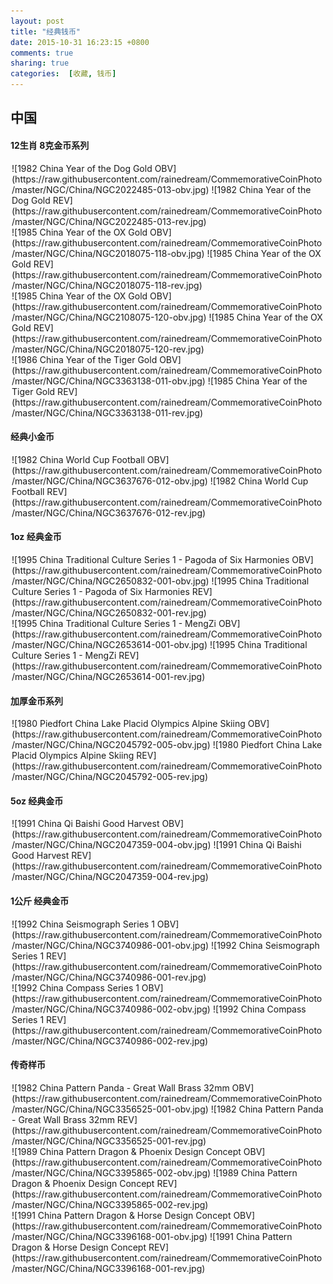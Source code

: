 ```yaml
---
layout: post
title: "经典钱币"
date: 2015-10-31 16:23:15 +0800
comments: true
sharing: true
categories:  [收藏, 钱币]
---
```


## 中国

#### 12生肖 8克金币系列

<legend class="ngc-legend">
![1982 China Year of the Dog Gold OBV](https://raw.githubusercontent.com/rainedream/CommemorativeCoinPhoto/master/NGC/China/NGC2022485-013-obv.jpg)
![1982 China Year of the Dog Gold REV](https://raw.githubusercontent.com/rainedream/CommemorativeCoinPhoto/master/NGC/China/NGC2022485-013-rev.jpg)
</legend>

<legend class="ngc-legend">
![1985 China Year of the OX Gold OBV](https://raw.githubusercontent.com/rainedream/CommemorativeCoinPhoto/master/NGC/China/NGC2018075-118-obv.jpg)
![1985 China Year of the OX Gold REV](https://raw.githubusercontent.com/rainedream/CommemorativeCoinPhoto/master/NGC/China/NGC2018075-118-rev.jpg)
</legend>

<legend class="ngc-legend">
![1985 China Year of the OX Gold OBV](https://raw.githubusercontent.com/rainedream/CommemorativeCoinPhoto/master/NGC/China/NGC2108075-120-obv.jpg)
![1985 China Year of the OX Gold REV](https://raw.githubusercontent.com/rainedream/CommemorativeCoinPhoto/master/NGC/China/NGC2018075-120-rev.jpg)
</legend>

<legend class="ngc-legend">
![1986 China Year of the Tiger Gold OBV](https://raw.githubusercontent.com/rainedream/CommemorativeCoinPhoto/master/NGC/China/NGC3363138-011-obv.jpg)
![1985 China Year of the Tiger Gold REV](https://raw.githubusercontent.com/rainedream/CommemorativeCoinPhoto/master/NGC/China/NGC3363138-011-rev.jpg)
</legend>


#### 经典小金币

<legend class="ngc-legend">
![1982 China World Cup Football OBV](https://raw.githubusercontent.com/rainedream/CommemorativeCoinPhoto/master/NGC/China/NGC3637676-012-obv.jpg)
![1982 China World Cup Football REV](https://raw.githubusercontent.com/rainedream/CommemorativeCoinPhoto/master/NGC/China/NGC3637676-012-rev.jpg)
</legend>


#### 1oz 经典金币

<legend class="ngc-legend">
![1995 China Traditional Culture Series 1 - Pagoda of Six Harmonies OBV](https://raw.githubusercontent.com/rainedream/CommemorativeCoinPhoto/master/NGC/China/NGC2650832-001-obv.jpg)
![1995 China Traditional Culture Series 1 - Pagoda of Six Harmonies REV](https://raw.githubusercontent.com/rainedream/CommemorativeCoinPhoto/master/NGC/China/NGC2650832-001-rev.jpg)
</legend>

<legend class="ngc-legend">
![1995 China Traditional Culture Series 1 - MengZi OBV](https://raw.githubusercontent.com/rainedream/CommemorativeCoinPhoto/master/NGC/China/NGC2653614-001-obv.jpg)
![1995 China Traditional Culture Series 1 - MengZi REV](https://raw.githubusercontent.com/rainedream/CommemorativeCoinPhoto/master/NGC/China/NGC2653614-001-rev.jpg)</legend>


#### 加厚金币系列

<legend class="ngc-legend">
![1980 Piedfort China Lake Placid Olympics Alpine Skiing OBV](https://raw.githubusercontent.com/rainedream/CommemorativeCoinPhoto/master/NGC/China/NGC2045792-005-obv.jpg)
![1980 Piedfort China Lake Placid Olympics Alpine Skiing REV](https://raw.githubusercontent.com/rainedream/CommemorativeCoinPhoto/master/NGC/China/NGC2045792-005-rev.jpg)
</legend>


#### 5oz 经典金币

<legend class="ngc-legend">
![1991 China Qi Baishi Good Harvest OBV](https://raw.githubusercontent.com/rainedream/CommemorativeCoinPhoto/master/NGC/China/NGC2047359-004-obv.jpg)
![1991 China Qi Baishi Good Harvest REV](https://raw.githubusercontent.com/rainedream/CommemorativeCoinPhoto/master/NGC/China/NGC2047359-004-rev.jpg)
</legend>

#### 1公斤 经典金币

<legend class="ngc-legend">
![1992 China Seismograph Series 1 OBV](https://raw.githubusercontent.com/rainedream/CommemorativeCoinPhoto/master/NGC/China/NGC3740986-001-obv.jpg)
![1992 China Seismograph Series 1 REV](https://raw.githubusercontent.com/rainedream/CommemorativeCoinPhoto/master/NGC/China/NGC3740986-001-rev.jpg)
</legend>

<legend class="ngc-legend">
![1992 China Compass Series 1 OBV](https://raw.githubusercontent.com/rainedream/CommemorativeCoinPhoto/master/NGC/China/NGC3740986-002-obv.jpg)
![1992 China Compass Series 1 REV](https://raw.githubusercontent.com/rainedream/CommemorativeCoinPhoto/master/NGC/China/NGC3740986-002-rev.jpg)
</legend>


#### 传奇样币

<legend class="ngc-legend">
![1982 China Pattern Panda - Great Wall Brass 32mm OBV](https://raw.githubusercontent.com/rainedream/CommemorativeCoinPhoto/master/NGC/China/NGC3356525-001-obv.jpg)
![1982 China Pattern Panda - Great Wall Brass 32mm REV](https://raw.githubusercontent.com/rainedream/CommemorativeCoinPhoto/master/NGC/China/NGC3356525-001-rev.jpg)
</legend>

<legend class="ngc-legend">
![1989 China Pattern Dragon & Phoenix Design Concept OBV](https://raw.githubusercontent.com/rainedream/CommemorativeCoinPhoto/master/NGC/China/NGC3395865-002-obv.jpg)
![1989 China Pattern Dragon & Phoenix Design Concept REV](https://raw.githubusercontent.com/rainedream/CommemorativeCoinPhoto/master/NGC/China/NGC3395865-002-rev.jpg)
</legend>

<legend class="ngc-legend">
![1991 China Pattern Dragon & Horse Design Concept OBV](https://raw.githubusercontent.com/rainedream/CommemorativeCoinPhoto/master/NGC/China/NGC3396168-001-obv.jpg)
![1991 China Pattern Dragon & Horse Design Concept REV](https://raw.githubusercontent.com/rainedream/CommemorativeCoinPhoto/master/NGC/China/NGC3396168-001-rev.jpg)
</legend>